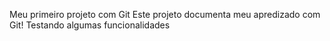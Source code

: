 Meu primeiro projeto com Git
Este projeto documenta meu apredizado com Git!
Testando algumas funcionalidades
